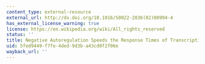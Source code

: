 ```yaml
---
content_type: external-resource
external_url: http://dx.doi.org/10.1016/S0022-2836(02)00994-4
has_external_license_warning: true
license: https://en.wikipedia.org/wiki/All_rights_reserved
status: ''
title: Negative Autoregulation Speeds the Response Times of Transcription Networks
uid: 5fed9449-f7fe-4ded-9d3b-a43cd0f2f06e
wayback_url: ''
---
```

